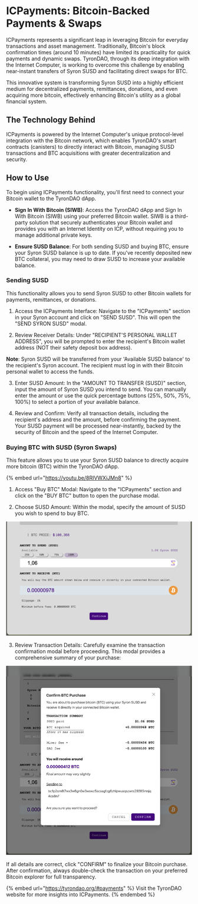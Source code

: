 # ICPayments: Bitcoin-Backed Payments & Swaps

ICPayments represents a significant leap in leveraging Bitcoin for everyday transactions and asset management. Traditionally, Bitcoin's block confirmation times (around 10 minutes) have limited its practicality for quick payments and dynamic swaps. TyronDAO, through its deep integration with the Internet Computer, is working to overcome this challenge by enabling near-instant transfers of Syron SUSD and facilitating direct swaps for BTC.

This innovative system is transforming Syron SUSD into a highly efficient medium for decentralized payments, remittances, donations, and even acquiring more bitcoin, effectively enhancing Bitcoin's utility as a global financial system.

## The Technology Behind

ICPayments is powered by the Internet Computer's unique protocol-level integration with the Bitcoin network, which enables TyronDAO's smart contracts (canisters) to directly interact with Bitcoin, managing SUSD transactions and BTC acquisitions with greater decentralization and security.

## How to Use

To begin using ICPayments functionality, you'll first need to connect your Bitcoin wallet to the TyronDAO dApp.

- **Sign In With Bitcoin (SIWB)**: Access the TyronDAO dApp and Sign In With Bitcoin (SIWB) using your preferred Bitcoin wallet. SIWB is a third-party solution that securely authenticates your Bitcoin wallet and provides you with an Internet Identity on ICP, without requiring you to manage additional private keys.

- **Ensure SUSD Balance**: For both sending SUSD and buying BTC, ensure your Syron SUSD balance is up to date. If you've recently deposited new BTC collateral, you may need to draw SUSD to increase your available balance.

### Sending SUSD

This functionality allows you to send Syron SUSD to other Bitcoin wallets for payments, remittances, or donations.

1. Access the ICPayments Interface: Navigate to the "ICPayments" section in your Syron account and click on "SEND SUSD". This will open the "SEND SYRON SUSD" modal.

2. Review Receiver Details: Under "RECIPIENT'S PERSONAL WALLET ADDRESS", you will be prompted to enter the recipient's Bitcoin wallet address (NOT their safety deposit box address).

**Note**: Syron SUSD will be transferred from your 'Available SUSD balance' to the recipient's Syron account. The recipient must log in with their Bitcoin personal wallet to access the funds.

3. Enter SUSD Amount: In the "AMOUNT TO TRANSFER (SUSD)" section, input the amount of Syron SUSD you intend to send. You can manually enter the amount or use the quick percentage buttons (25%, 50%, 75%, 100%) to select a portion of your available balance.

4. Review and Confirm: Verify all transaction details, including the recipient's address and the amount, before confirming the payment. Your SUSD payment will be processed near-instantly, backed by the security of Bitcoin and the speed of the Internet Computer.

### Buying BTC with SUSD (Syron Swaps)

This feature allows you to use your Syron SUSD balance to directly acquire more bitcoin (BTC) within the TyronDAO dApp.

{% embed url="https://youtu.be/8RIVWXiJMn8" %}

1. Access "Buy BTC" Modal: Navigate to the "ICPayments" section and click on the "BUY BTC" button to open the purchase modal.

2. Choose SUSD Amount: Within the modal, specify the amount of SUSD you wish to spend to buy BTC.

![](./buybtc_2.png)

3. Review Transaction Details: Carefully examine the transaction confirmation modal before proceeding. This modal provides a comprehensive summary of your purchase:

![](./buybtc_3.png)

If all details are correct, click "CONFIRM" to finalize your Bitcoin purchase. After confirmation, always double-check the transaction on your preferred Bitcoin explorer for full transparency.

{% embed url="https://tyrondao.org/#payments" %}
Visit the TyronDAO website for more insights into ICPayments.
{% endembed %}

